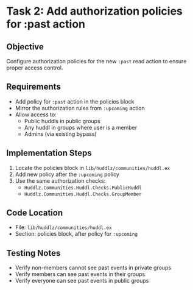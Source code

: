 # Task 2: Add authorization policies for :past action

## Objective
Configure authorization policies for the new `:past` read action to ensure proper access control.

## Requirements
- Add policy for `:past` action in the policies block
- Mirror the authorization rules from `:upcoming` action
- Allow access to:
  - Public huddls in public groups
  - Any huddl in groups where user is a member
  - Admins (via existing bypass)

## Implementation Steps
1. Locate the policies block in `lib/huddlz/communities/huddl.ex`
2. Add new policy after the `:upcoming` policy
3. Use the same authorization checks:
   - `Huddlz.Communities.Huddl.Checks.PublicHuddl`
   - `Huddlz.Communities.Huddl.Checks.GroupMember`

## Code Location
- File: `lib/huddlz/communities/huddl.ex`
- Section: policies block, after policy for `:upcoming`

## Testing Notes
- Verify non-members cannot see past events in private groups
- Verify members can see past events in their groups
- Verify everyone can see past events in public groups